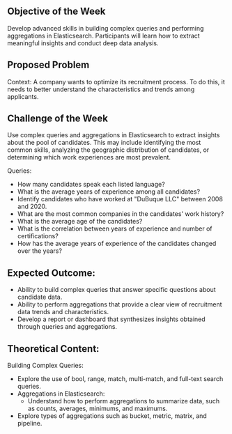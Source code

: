 ## Objective of the Week

Develop advanced skills in building complex queries and performing aggregations in Elasticsearch. Participants will learn how to extract meaningful insights and conduct deep data analysis.

## Proposed Problem

Context: A company wants to optimize its recruitment process. To do this, it needs to better understand the characteristics and trends among applicants.

## Challenge of the Week

Use complex queries and aggregations in Elasticsearch to extract insights about the pool of candidates. This may include identifying the most common skills, analyzing the geographic distribution of candidates, or determining which work experiences are most prevalent.

Queries:

- How many candidates speak each listed language?
- What is the average years of experience among all candidates?
- Identify candidates who have worked at "DuBuque LLC" between 2008 and 2020.
- What are the most common companies in the candidates' work history?
- What is the average age of the candidates?
- What is the correlation between years of experience and number of certifications?
- How has the average years of experience of the candidates changed over the years?

## Expected Outcome:

- Ability to build complex queries that answer specific questions about candidate data.
- Ability to perform aggregations that provide a clear view of recruitment data trends and characteristics.
- Develop a report or dashboard that synthesizes insights obtained through queries and aggregations.

## Theoretical Content:

Building Complex Queries:

- Explore the use of bool, range, match, multi-match, and full-text search queries.
- Aggregations in Elasticsearch:
  - Understand how to perform aggregations to summarize data, such as counts, averages, minimums, and maximums.
- Explore types of aggregations such as bucket, metric, matrix, and pipeline.